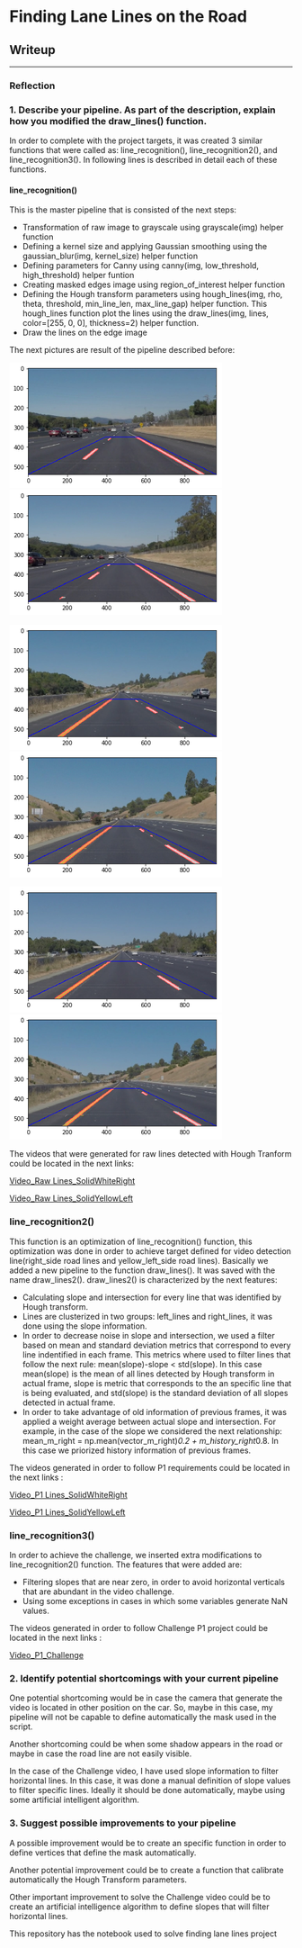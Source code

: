 # Finding Lane Lines on the Road
## Writeup
---

[//]: # (Image References)

[imag1]: ./pictures_red_lines/1.png "picture 1"
[imag2]: ./pictures_red_lines/2.png "picture 2"
[imag3]: ./pictures_red_lines/3.png "picture 3"
[imag4]: ./pictures_red_lines/4.png "picture 4"
[imag5]: ./pictures_red_lines/5.png "picture 5"
[imag6]: ./pictures_red_lines/6.png "picture 6"

### Reflection

### 1. Describe your pipeline. As part of the description, explain how you modified the draw_lines() function.
In order to complete with the project targets, it was created 3 similar functions that were called as: line_recognition(), line_recognition2(), and line_recognition3(). In following lines is described in detail each of these functions.

#### line_recognition()

This is the master pipeline that is consisted of the next steps:
- Transformation of raw image to grayscale using grayscale(img) helper function
- Defining a kernel size and applying Gaussian smoothing using the gaussian_blur(img, kernel_size) helper function
- Defining parameters for Canny using canny(img, low_threshold, high_threshold) helper funtion
- Creating masked edges image using region_of_interest helper function 
- Defining the Hough transform parameters using hough_lines(img, rho, theta, threshold, min_line_len, max_line_gap) helper function. This hough_lines function plot the lines using the draw_lines(img, lines, color=[255, 0, 0], thickness=2) helper function.
- Draw the lines on the edge image

The next pictures are result of the pipeline described before:

![alt text][imag1] ![alt text][imag2]

![alt text][imag3] ![alt text][imag4]

![alt text][imag5] ![alt text][imag6]

The videos that were generated for raw lines detected with Hough Tranform could be located in the next links:

[Video_Raw Lines_SolidWhiteRight](https://github.com/aikonbrasil/finding_lane_lines/blob/master/video_raw_lines/solidWhiteRight_raw_lines.mp4)

[Video_Raw Lines_SolidYellowLeft](https://github.com/aikonbrasil/finding_lane_lines/blob/master/video_raw_lines/solidYellowLeft_raw_lines.mp4)

### line_recognition2()

This function is an optimization of line_recognition() function, this optimization was done in order to achieve target defined for video detection line(right_side road lines and yellow_left_side road lines). Basically we added a new pipeline to the function draw_lines(). It was saved with the name draw_lines2(). draw_lines2() is characterized by the next features:
- Calculating slope and intersection for every line that was identified by Hough transform.
- Lines are clusterized in two groups: left_lines and right_lines, it was done using the slope information.
- In order to decrease noise in slope and intersection, we used a filter based on mean and standard deviation metrics that correspond to every line indentified in each frame. This metrics where used to filter lines that follow the next rule: mean(slope)-slope < std(slope). In this case mean(slope) is the mean of all lines detected by Hough transform in actual frame, slope is metric that corresponds to the an specific line that is being evaluated, and std(slope) is the standard deviation of all slopes detected in actual frame.
- In order to take advantage of old information of previous frames, it was applied a weight average between actual slope and intersection. For example, in the case of the slope we considered the next relationship: mean_m_right = np.mean(vector_m_right)*0.2 + m_history_right*0.8. In this case we priorized history information of previous frames.

The videos generated in order to follow P1 requirements could be located in the next links :

[Video_P1 Lines_SolidWhiteRight](https://github.com/aikonbrasil/finding_lane_lines/blob/master/video_P1/solidWhiteRight_SolidLine.mp4)

[Video_P1 Lines_SolidYellowLeft](https://github.com/aikonbrasil/finding_lane_lines/blob/master/video_P1/solidYellowLeft_SolidLine.mp4)

### line_recognition3()

In order to achieve the challenge, we inserted extra modifications to line_recognition2() function. The features that were added are:
- Filtering slopes that are near zero, in order to avoid horizontal verticals that are abundant in the video challenge.
- Using some exceptions in cases in which some variables generate NaN values.

The videos generated in order to follow Challenge P1 project could be located in the next links :

[Video_P1_Challenge](https://github.com/aikonbrasil/finding_lane_lines/blob/master/video_P1/challenge_SolidLine.mp4)


### 2. Identify potential shortcomings with your current pipeline


One potential shortcoming would be in case the camera that generate the video is located in other position on the car. So, maybe in this case, my pipeline will not be capable to define automatically the mask used in the script.

Another shortcoming could be when some shadow appears in the road or maybe in case the road line are not easily visible.

In the case of the Challenge video, I have used slope information to filter horizontal lines. In this case, it was done a manual definition of slope values to filter specific lines. Ideally it should be done automatically, maybe using some artificial intelligent algorithm.


### 3. Suggest possible improvements to your pipeline

A possible improvement would be to create an specific function in order to define vertices that define the mask automatically.

Another potential improvement could be to create a function that calibrate automatically the Hough Transform parameters.

Other important improvement to solve the Challenge video could be to create an artificial intelligence algorithm to define slopes that will filter horizontal lines.

This repository has the notebook used to solve finding lane lines project
